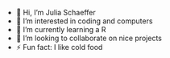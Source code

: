 - 👋 Hi, I’m Julia Schaeffer
- 👀 I’m interested in coding and computers
- 🌱 I’m currently learning a R
- 💞️ I’m looking to collaborate on nice projects
- ⚡ Fun fact: I like cold food

